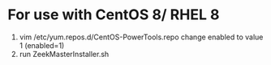 # For use with CentOS 8/ RHEL 8

1) vim /etc/yum.repos.d/CentOS-PowerTools.repo
  change enabled to value 1 (enabled=1)
2) run ZeekMasterInstaller.sh
